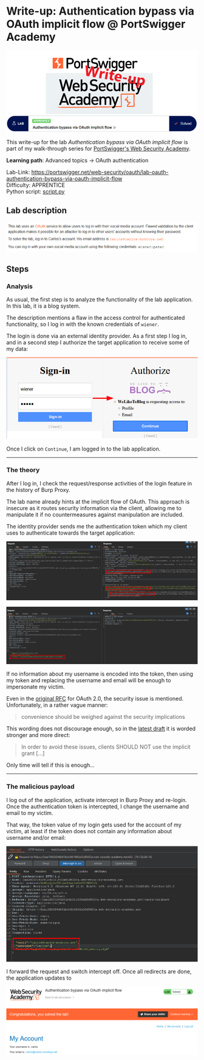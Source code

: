 # Write-up: Authentication bypass via OAuth implicit flow @ PortSwigger Academy

![logo](img/logo.png)

This write-up for the lab *Authentication bypass via OAuth implicit flow* is part of my walk-through series for [PortSwigger's Web Security Academy](https://portswigger.net/web-security).

**Learning path**: Advanced topics → OAuth authentication

Lab-Link: <https://portswigger.net/web-security/oauth/lab-oauth-authentication-bypass-via-oauth-implicit-flow>  
Difficulty: APPRENTICE  
Python script: [script.py](script.py)  

## Lab description

![Lab description](img/lab_description.png)

## Steps

### Analysis

As usual, the first step is to analyze the functionality of the lab application. In this lab, it is a blog system.

The description mentions a flaw in the access control for authenticated functionality, so I log in with the known credentials of `wiener`. 

The login is done via an external identity provider. As a first step I log in, and in a second step I authorize the target application to receive some of my data:

![](img/external_authentication_system.png)

Once I click on `Continue`, I am logged in to the lab application.

---

### The theory

After I log in, I check the request/response activities of the login feature in the history of Burp Proxy. 

The lab name already hints at the implicit flow of OAuth. This approach is insecure as it routes security information via the client, allowing me to manipulate it if no countermeasures against manipulation are included.

The identity provider sends me the authentication token which my client uses to authenticate towards the target application:

![](img/oauth_response_containing_token.png)

![](img/token_used_to_authenticate_to_page.png)

If no information about my username is encoded into the token, then using my token and replacing the username and email will be enough to impersonate my victim.

Even in the [original RFC](https://datatracker.ietf.org/doc/html/rfc6749#section-1.3.2) for OAuth 2.0, the security issue is mentioned. Unfortunately, in a rather vague manner:

> convenience should be weighed against the security implications

This wording does not discourage enough, so in the [latest draft](https://datatracker.ietf.org/doc/html/draft-ietf-oauth-security-topics#section-2.1.2) it is worded stronger and more direct:

> In order to avoid these issues, clients SHOULD NOT use the implicit grant [...]

Only time will tell if this is enough...

---

### The malicious payload

I log out of the application, activate intercept in Burp Proxy and re-login. Once the authentication token is intercepted, I change the username and email to my victim. 

That way, the token value of my login gets used for the account of my victim, at least if the token does not contain any information about username and/or email:

![Manipulation of the authentication token](img/manipulate_token.png)

I forward the request and switch intercept off. Once all redirects are done, the application updates to

![Lab solved](img/success.png)

